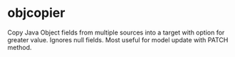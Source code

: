 # objcopier
Copy Java Object fields from multiple sources into a target with option for greater value. Ignores null fields. Most useful for model update with PATCH method.
